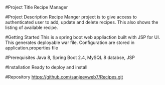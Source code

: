 #Project Title
Recipe Manager

#Project Description
Recipe Manger project is to give access to authenticated user to add,
update and delete recipes. This also shows the listing of available recipe.

#Getting Started
This is a spring boot web appliaction built with JSP for UI.
This generates deployable war file.
Configuration are stored in application.properties file

#Prerequisites
Java 8, Spring Boot 2.4, MySQL 8 databse, JSP

#Installation
Ready to deploy and install

#Repository
https://github.com/sanjeevweb7/Recipes.git

 
